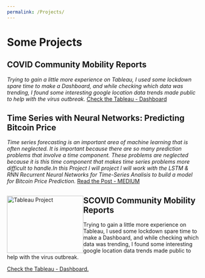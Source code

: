 ```yaml
---
permalink: /Projects/
---
```

# Some Projects

## COVID Community Mobility Reports
*Trying to gain a little more experience on Tableau, I used some lockdown spare time to make a Dashboard, and while checking which data was trending, I found some interesting google location data trends made public to help with the virus outbreak.*
[Check the Tableau - Dashboard](https://public.tableau.com/profile/pablo4091#!/vizhome/COVID19Insightsv2/Dashboard1)

## Time Series with Neural Networks: Predicting Bitcoin Price
*Time series forecasting is an important area of machine learning that is often neglected. It is important because there are so many prediction problems that involve a time component. These problems are neglected because it is this time component that makes time series problems more difficult to handle.In this Project I will project I will work with the LSTM & RNN Recurrent Neural Networks for Time-Series Analisis to build a model for Bitcoin Price Prediction.*
[Read the Post - MEDIUM](https://medium.com/@PP_ART/time-series-forecasting-neural-networks-2ecd302a3e02)

<div style="clear: both;">
  <div style="float: left; margin-right 1em;">
    <img src="https://github.com/PaulB86UK/PP_ART.github.io/blob/master/docs/web-dist/images/corona.jpg" alt="Tableau Project" height="150" width="200">
  </div>
  <div>
  <h2>SCOVID Community Mobility Reports</h2>
  <p>Trying to gain a little more experience on Tableau, I used some lockdown spare time to make a Dashboard, and while checking which data was trending, I found some interesting google location data trends made public to help with the virus outbreak.</p>
  <a target="_blank" href="https://public.tableau.com/profile/pablo4091#!/vizhome/COVID19Insightsv2/Dashboard1">
  <i class="fa fa-2x fa-medium" aria-hidden="true"></i>
  Check the Tableau - Dashboard.
  </a>
  </div>
</div>
